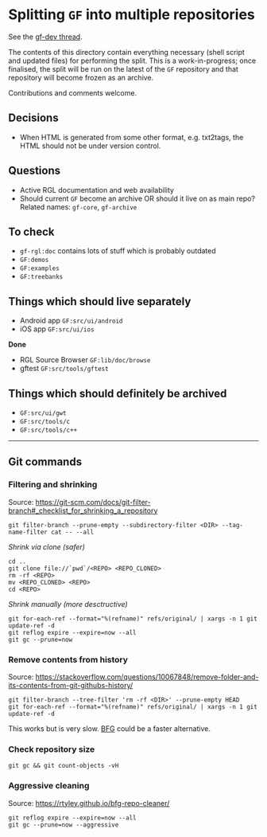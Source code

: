 # Splitting `GF` into multiple repositories

See the [gf-dev thread](https://groups.google.com/d/topic/gf-dev/fedRMIi44pE/discussion).

The contents of this directory contain everything necessary (shell script and updated files) for performing the split.
This is a work-in-progress; once finalised, the split will be run on the latest of the `GF` repository and that repository will become frozen as an archive.

Contributions and comments welcome.

## Decisions

- When HTML is generated from some other format, e.g. txt2tags, the HTML should not be under version control.

## Questions

- Active RGL documentation and web availability
- Should current `GF` become an archive OR should it live on as main repo?
  Related names: `gf-core`, `gf-archive`

## To check

- `gf-rgl:doc` contains lots of stuff which is probably outdated
- `GF:demos`
- `GF:examples`
- `GF:treebanks`

## Things which should live separately

- Android app `GF:src/ui/android`
- iOS app `GF:src/ui/ios`

**Done**
- RGL Source Browser `GF:lib/doc/browse`
- gftest `GF:src/tools/gftest`


## Things which should definitely be archived

- `GF:src/ui/gwt`
- `GF:src/tools/c`
- `GF:src/tools/c++`

---

## Git commands

### Filtering and shrinking
Source: https://git-scm.com/docs/git-filter-branch#_checklist_for_shrinking_a_repository
```
git filter-branch --prune-empty --subdirectory-filter <DIR> --tag-name-filter cat -- --all
```

*Shrink via clone (safer)*
```
cd ..
git clone file://`pwd`/<REPO> <REPO_CLONED>
rm -rf <REPO>
mv <REPO_CLONED> <REPO>
cd <REPO>
```

*Shrink manually (more desctructive)*
```
git for-each-ref --format="%(refname)" refs/original/ | xargs -n 1 git update-ref -d
git reflog expire --expire=now --all
git gc --prune=now
```

### Remove contents from history
Source: https://stackoverflow.com/questions/10067848/remove-folder-and-its-contents-from-git-githubs-history/
```
git filter-branch --tree-filter 'rm -rf <DIR>' --prune-empty HEAD
git for-each-ref --format="%(refname)" refs/original/ | xargs -n 1 git update-ref -d
```
This works but is very slow.
[BFG](https://rtyley.github.io/bfg-repo-cleaner/) could be a faster alternative.

### Check repository size
```
git gc && git count-objects -vH
```

### Aggressive cleaning
Source: https://rtyley.github.io/bfg-repo-cleaner/
```
git reflog expire --expire=now --all
git gc --prune=now --aggressive
```
